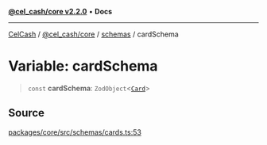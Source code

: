 [**@cel_cash/core v2.2.0**](../../README.md) • **Docs**

***

[CelCash](../../../../packages.md) / [@cel\_cash/core](../../README.md) / [schemas](../README.md) / cardSchema

# Variable: cardSchema

> `const` **cardSchema**: `ZodObject`\<[`Card`](../../types/type-aliases/Card.md)\>

## Source

[packages/core/src/schemas/cards.ts:53](https://github.com/Pyxlab/celcash/blob/9e2eeefc75067a4b86d18d5bb144eb4446f097c2/packages/core/src/schemas/cards.ts#L53)
